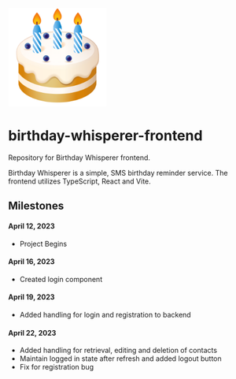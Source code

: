 <img src="./logo.png" alt="crage" style="width:200px;"/>

# birthday-whisperer-frontend

Repository for Birthday Whisperer frontend.

Birthday Whisperer is a simple, SMS birthday reminder service. The frontend utilizes TypeScript, React and Vite.

## Milestones

#### April 12, 2023
- Project Begins

#### April 16, 2023
- Created login component

#### April 19, 2023
- Added handling for login and registration to backend

#### April 22, 2023
- Added handling for retrieval, editing and deletion of contacts
- Maintain logged in state after refresh and added logout button
- Fix for registration bug
